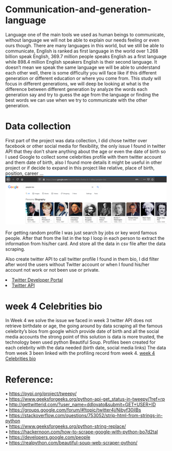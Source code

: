 # Communication-and-generation-language
Language one of the main tools we used as human beings to communicate, without language we will not be able to explain our needs feeling or even ours though. There are many languages in this world, but we still be able to communicate, English is ranked as first language in the world over 1.268 billion speak English, 369.7 million people speaks English as a first language while 898.4 million English speakers English is their second language. It doesn’t mean we speak the same language we will be able to understand each other well, there is some difficulty you will face like if this different generation or different education or where you come from. This study will focus in different generations, we will deep be looking at what is the difference between different generation by analyze the words each generation say and try to guess the age from the language or finding the best words we can use when we try to communicate with the other generation.


# Data collection
First part of the project was data collection, I did chose twitter over facebook or other social media for flexibility, the only issue I found in twitter API that they don’t share anything about the age or even the date of birth so I used Google to collect some celebrities profile with them twitter account and them date of birth, also I found more details it might be useful in other project or if decide to expand in this project like relative, place of birth, position, career …
<img src='https://github.com/Maly707/Communication-and-generation-language/blob/master/images/Capture.PNG' title='google search people bar'/>

For getting random profile I was just search by jobs or key word famous people.
After that from the list in the top I loop in each person to extract the information from his/her card.
And store all the data in csv file after the data scraping.

Also create twitter API to call twitter profile I found in them bio, I did filter after word the users without Twitter account or when I found his/her account not work or not been use or private.

<li><a href='https://developer.twitter.com/en'>Twitter Developer Portal</a></li>
<li><a href='https://github.com/Maly707/Communication-and-generation-language/blob/master/TwitterAPI.ipynb'>Twitter API</a></li>


# week 4 Celebrities bio
In Week 4 we solve the issue we faced in week 3 twitter API does not retrieve birthdate or age, the going around by data scraping all the famous celebrity’s bios from google which provide date of birth and all the social media accounts the strong point of this solution is data is more trusted, the technology been used python Beautiful Soup.
Profiles been created for each celebrity with the data needed (birth date, social media links)
The data from week 3 been linked with the profiling record from week 4.
<a href='https://github.com/Maly707/Communication-and-generation-language/blob/master/week%204%20Celebrities%20bio%20.ipynb'>week 4 Celebrities bio</a>

# Reference:<br>
•	https://pypi.org/project/tweepy/<br>
•	https://www.geeksforgeeks.org/python-api-get_status-in-tweepy/?ref=rp<br>
•	http://gettwitterid.com/?user_name=ddlovato&submit=GET+USER+ID<br>
•	https://groups.google.com/forum/#!topic/twitter4j/Nibyf30jIBs<br>
•	https://stackoverflow.com/questions/753052/strip-html-from-strings-in-python<br>
•	https://www.geeksforgeeks.org/python-string-replace/<br>
•	https://hackernoon.com/how-to-scrape-google-with-python-bo7d2tal<br>
•	https://developers.google.com/people<br>
•	https://realpython.com/beautiful-soup-web-scraper-python/<br>
